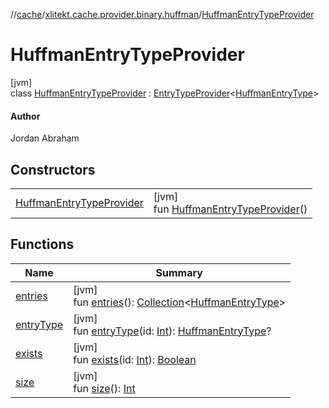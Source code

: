 //[cache](../../../index.md)/[xlitekt.cache.provider.binary.huffman](../index.md)/[HuffmanEntryTypeProvider](index.md)

# HuffmanEntryTypeProvider

[jvm]\
class [HuffmanEntryTypeProvider](index.md) : [EntryTypeProvider](../../xlitekt.cache.provider/-entry-type-provider/index.md)&lt;[HuffmanEntryType](../-huffman-entry-type/index.md)&gt; 

#### Author

Jordan Abraham

## Constructors

| | |
|---|---|
| [HuffmanEntryTypeProvider](-huffman-entry-type-provider.md) | [jvm]<br>fun [HuffmanEntryTypeProvider](-huffman-entry-type-provider.md)() |

## Functions

| Name | Summary |
|---|---|
| [entries](../../xlitekt.cache.provider/-entry-type-provider/entries.md) | [jvm]<br>fun [entries](../../xlitekt.cache.provider/-entry-type-provider/entries.md)(): [Collection](https://kotlinlang.org/api/latest/jvm/stdlib/kotlin.collections/-collection/index.html)&lt;[HuffmanEntryType](../-huffman-entry-type/index.md)&gt; |
| [entryType](../../xlitekt.cache.provider/-entry-type-provider/entry-type.md) | [jvm]<br>fun [entryType](../../xlitekt.cache.provider/-entry-type-provider/entry-type.md)(id: [Int](https://kotlinlang.org/api/latest/jvm/stdlib/kotlin/-int/index.html)): [HuffmanEntryType](../-huffman-entry-type/index.md)? |
| [exists](../../xlitekt.cache.provider/-entry-type-provider/exists.md) | [jvm]<br>fun [exists](../../xlitekt.cache.provider/-entry-type-provider/exists.md)(id: [Int](https://kotlinlang.org/api/latest/jvm/stdlib/kotlin/-int/index.html)): [Boolean](https://kotlinlang.org/api/latest/jvm/stdlib/kotlin/-boolean/index.html) |
| [size](../../xlitekt.cache.provider/-entry-type-provider/size.md) | [jvm]<br>fun [size](../../xlitekt.cache.provider/-entry-type-provider/size.md)(): [Int](https://kotlinlang.org/api/latest/jvm/stdlib/kotlin/-int/index.html) |
